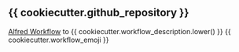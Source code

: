 ## {{ cookiecutter.github_repository }}

[Alfred Workflow](https://www.alfredapp.com/workflows/) to {{ cookiecutter.workflow_description.lower() }} {{ cookiecutter.workflow_emoji }}

